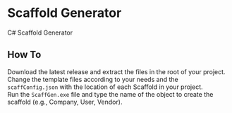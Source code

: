 # Scaffold Generator
C# Scaffold Generator


## How To
Download the latest release and extract the files in the root of your project. <br>
Change the template files according to your needs and the `scaffConfig.json` with the location of each Scaffold in your 
project. <br>
Run the `ScaffGen.exe` file and type the name of the object to create the scaffold (e.g., Company, User, Vendor). 